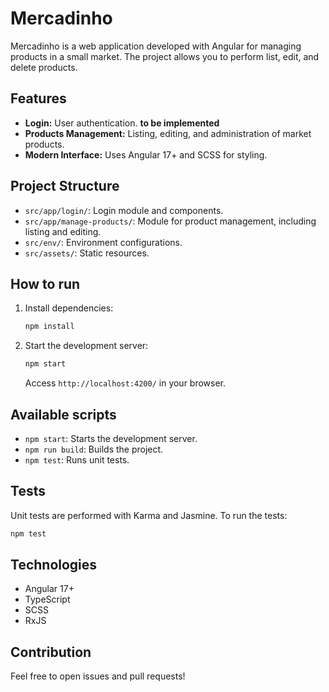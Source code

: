 # Mercadinho

Mercadinho is a web application developed with Angular for managing products in a small market. The project allows you to perform list, edit, and delete products.

## Features

- **Login:** User authentication. **to be implemented**
- **Products Management:** Listing, editing, and administration of market products.
- **Modern Interface:** Uses Angular 17+ and SCSS for styling.

## Project Structure

- `src/app/login/`: Login module and components.
- `src/app/manage-products/`: Module for product management, including listing and editing.
- `src/env/`: Environment configurations.
- `src/assets/`: Static resources.

## How to run

1. Install dependencies:
   ```bash
   npm install
   ```
2. Start the development server:
   ```bash
   npm start
   ```
   Access `http://localhost:4200/` in your browser.

## Available scripts

- `npm start`: Starts the development server.
- `npm run build`: Builds the project.
- `npm test`: Runs unit tests.

## Tests

Unit tests are performed with Karma and Jasmine. To run the tests:
```bash
npm test
```


## Technologies

- Angular 17+
- TypeScript
- SCSS
- RxJS

## Contribution

Feel free to open issues and pull requests!
